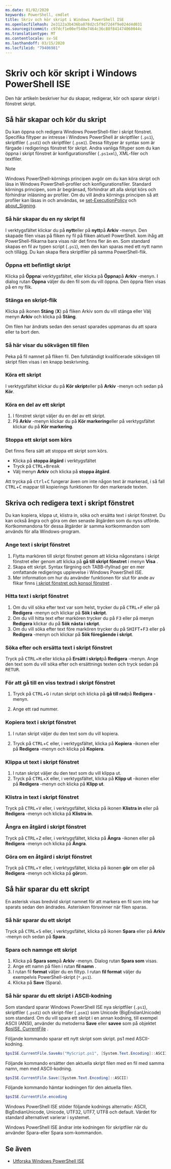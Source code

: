```yaml
---
ms.date: 01/02/2020
keywords: PowerShell, cmdlet
title: Skriv och kör skript i Windows PowerShell ISE
ms.openlocfilehash: 2e3122a3b436ba878d2c5f9d72d4f9e024d4d031
ms.sourcegitcommit: c97dcf1e00ef540e7464c36c88f841474060044c
ms.translationtype: MT
ms.contentlocale: sv-SE
ms.lasthandoff: 03/15/2020
ms.locfileid: "79406981"
---
```

# <a name="how-to-write-and-run-scripts-in-the-windows-powershell-ise"></a>Skriv och kör skript i Windows PowerShell ISE

Den här artikeln beskriver hur du skapar, redigerar, kör och sparar skript i fönstret skript.

## <a name="how-to-create-and-run-scripts"></a>Så här skapar och kör du skript

Du kan öppna och redigera Windows PowerShell-filer i skript fönstret. Specifika filtyper av intresse i Windows PowerShell är skriptfiler (`.ps1`), skriptfiler (`.psd1`) och skriptfiler (`.psm1`). Dessa filtyper är syntax som är färgade i redigerings fönstret för skript. Andra vanliga filtyper som du kan öppna i skript fönstret är konfigurationsfiler (`.ps1xml`), XML-filer och textfiler.

> [!NOTE]
> Windows PowerShell-körnings principen avgör om du kan köra skript och läsa in Windows PowerShell-profiler och konfigurationsfiler. Standard körnings principen, som är begränsad, förhindrar att alla skript körs och förhindrar inläsning av profiler. Om du vill ändra körnings principen så att profiler kan läsas in och användas, se [set-ExecutionPolicy](/powershell/module/microsoft.powershell.security/set-executionpolicy) och [about_Signing](/powershell/module/microsoft.powershell.core/about/about_signing).

### <a name="to-create-a-new-script-file"></a>Så här skapar du en ny skript fil

I verktygsfältet klickar du på **nytt**eller på **nytt**på **Arkiv** -menyn. Den skapade filen visas på fliken ny fil på fliken aktuell PowerShell. kom ihåg att PowerShell-flikarna bara visas när det finns fler än en. Som standard skapas en fil av typen script (`.ps1`), men den kan sparas med ett nytt namn och tillägg. Du kan skapa flera skriptfiler på samma PowerShell-flik.

### <a name="to-open-an-existing-script"></a>Öppna ett befintligt skript

Klicka på **Öppna**i verktygsfältet, eller klicka på **Öppna**på **Arkiv** -menyn. I dialog rutan **Öppna** väljer du den fil som du vill öppna. Den öppna filen visas på en ny flik.

### <a name="to-close-a-script-tab"></a>Stänga en skript-flik

Klicka på ikonen **Stäng** (**X**) på fliken Arkiv som du vill stänga eller Välj menyn **Arkiv** och klicka på **Stäng**.

Om filen har ändrats sedan den senast sparades uppmanas du att spara eller ta bort den.

### <a name="to-display-the-file-path"></a>Så här visar du sökvägen till filen

Peka på fil namnet på fliken fil. Den fullständigt kvalificerade sökvägen till skript filen visas i en knapp beskrivning.

### <a name="to-run-a-script"></a>Köra ett skript

I verktygsfältet klickar du på **Kör skript**eller på **Arkiv** -menyn och sedan på **Kör**.

### <a name="to-run-a-portion-of-a-script"></a>Köra en del av ett skript

1. I fönstret skript väljer du en del av ett skript.
2. På **Arkiv** -menyn klickar du på **Kör markering**eller på verktygsfältet klickar du på **Kör markering**.

### <a name="to-stop-a-running-script"></a>Stoppa ett skript som körs

Det finns flera sätt att stoppa ett skript som körs.

- Klicka på **stoppa åtgärd** i verktygsfältet
- Tryck på <kbd>CTRL</kbd>+<kbd>Break</kbd>
- Välj menyn **Arkiv** och klicka på **stoppa åtgärd**.

Att trycka på <kbd>ctrl</kbd>+<kbd>C</kbd> fungerar även om inte någon text är markerad, i så fall <kbd>CTRL</kbd>+<kbd>C</kbd> mappar till kopierings funktionen för den markerade texten.

## <a name="how-to-write-and-edit-text-in-the-script-pane"></a>Skriva och redigera text i skript fönstret

Du kan kopiera, klippa ut, klistra in, söka och ersätta text i skript fönstret. Du kan också ångra och göra om den senaste åtgärden som du nyss utförde. Kortkommandona för dessa åtgärder är samma kortkommandon som används för alla Windows-program.

### <a name="to-enter-text-in-the-script-pane"></a>Ange text i skript fönstret

1. Flytta markören till skript fönstret genom att klicka någonstans i skript fönstret eller genom att klicka på **gå till skript fönstret** i menyn **Visa** .
2. Skapa ett skript. Syntax färgning och TABB-ifyllnad ger en mer omfattande redigerings upplevelse i Windows PowerShell ISE.
3. Mer information om hur du använder funktionen för slut för ande av flikar finns [i skript fönstret och konsol fönstret](How-to-Use-Tab-Completion-in-the-Script-Pane-and-Console-Pane.md) .

### <a name="to-find-text-in-the-script-pane"></a>Hitta text i skript fönstret

1. Om du vill söka efter text var som helst, trycker du på <kbd>CTRL</kbd>+<kbd>F</kbd> eller på **Redigera** -menyn och klickar på **Sök i skript**.
2. Om du vill hitta text efter markören trycker du på <kbd>F3</kbd> eller på menyn **Redigera** klickar du på **Sök nästa i skript**.
3. Om du vill söka efter text före markören trycker du på <kbd>SHIFT</kbd>+<kbd>F3</kbd> eller på **Redigera** -menyn och klickar på **Sök föregående i skript**.

### <a name="to-find-and-replace-text-in-the-script-pane"></a>Söka efter och ersätta text i skript fönstret

Tryck på <kbd>CTRL</kbd>+<kbd>H</kbd> eller klicka på **Ersätt i skript**på **Redigera** -menyn. Ange den text som du vill söka efter och ersättnings texten och tryck sedan på <kbd>RETUR</kbd>.

### <a name="to-go-to-a-particular-line-of-text-in-the-script-pane"></a>För att gå till en viss textrad i skript fönstret

1. Tryck på <kbd>CTRL</kbd>+<kbd>G</kbd> i rutan skript och klicka på **gå till rad**på **Redigera** -menyn.

2. Ange ett rad nummer.

### <a name="to-copy-text-in-the-script-pane"></a>Kopiera text i skript fönstret

1. I rutan skript väljer du den text som du vill kopiera.

2. Tryck på <kbd>CTRL</kbd>+<kbd>C</kbd> eller, i verktygsfältet, klicka på **Kopiera** -ikonen eller på **Redigera** -menyn och klicka på **Kopiera**.

### <a name="to-cut-text-in-the-script-pane"></a>Klippa ut text i skript fönstret

1. I rutan skript väljer du den text som du vill klippa ut.
2. Tryck på <kbd>CTRL</kbd>+<kbd>X</kbd> eller, i verktygsfältet, klicka på **Klipp ut** -ikonen eller på **Redigera** -menyn och klicka på **Klipp ut**.

### <a name="to-paste-text-into-the-script-pane"></a>Klistra in text i skript fönstret

Tryck på <kbd>CTRL</kbd>+<kbd>V</kbd> eller, i verktygsfältet, klicka på ikonen **Klistra in** eller på **Redigera** -menyn och klicka på **Klistra in**.

### <a name="to-undo-an-action-in-the-script-pane"></a>Ångra en åtgärd i skript fönstret

Tryck på <kbd>CTRL</kbd>+<kbd>Z</kbd> eller, i verktygsfältet, klicka på **Ångra** -ikonen eller på **Redigera** -menyn och klicka på **Ångra**.

### <a name="to-redo-an-action-in-the-script-pane"></a>Göra om en åtgärd i skript fönstret

Tryck på <kbd>CTRL</kbd>+<kbd>Y</kbd> eller, i verktygsfältet, klicka på ikonen **gör** om eller på **Redigera** -menyn och klicka på **gör**om.

## <a name="how-to-save-a-script"></a>Så här sparar du ett skript

En asterisk visas bredvid skript namnet för att markera en fil som inte har sparats sedan den ändrades. Asterisken försvinner när filen sparas.

### <a name="to-save-a-script"></a>Så här sparar du ett skript

Tryck på <kbd>CTRL</kbd>+<kbd>S</kbd> eller, i verktygsfältet, klicka på ikonen **Spara** eller på **Arkiv** -menyn och sedan på **Spara**.

### <a name="to-save-and-name-a-script"></a>Spara och namnge ett skript

1. Klicka på **Spara som**på **Arkiv** -menyn. Dialog rutan **Spara som** visas.
2. Ange ett namn på filen i rutan **fil namn** .
3. I rutan fil **format** väljer du en filtyp. I rutan **fil format** väljer du exempelvis PowerShell-skript (`*.ps1`).
4. Klicka på **Save** (Spara).

### <a name="to-save-a-script-in-ascii-encoding"></a>Så här sparar du ett skript i ASCII-kodning

Som standard sparar Windows PowerShell ISE nya skriptfiler (`.ps1`), skriptfiler (`.psd1`) och skript-filer (`.psm1`) som Unicode (BigEndianUnicode) som standard. Om du vill spara ett skript i en annan kodning, till exempel ASCII (ANSI), använder du metoderna **Save** eller **savee** som på objektet [$psISE. CurrentFile](object-model/the-ise-object-model-hierarchy.md) .

Följande kommando sparar ett nytt skript som skript. ps1 med ASCII-kodning.

```powershell
$psISE.CurrentFile.SaveAs("MyScript.ps1", [System.Text.Encoding]::ASCII)
```

Följande kommando ersätter den aktuella skript filen med en fil med samma namn, men med ASCII-kodning.

```powershell
$psISE.CurrentFile.Save([System.Text.Encoding]::ASCII)
```

Följande kommando hämtar kodningen för den aktuella filen.

```powershell
$psISE.CurrentFile.encoding
```

Windows PowerShell ISE stöder följande kodnings alternativ: ASCII, BigEndianUnicode, Unicode, UTF32, UTF7, UTF8 och default. Värdet för standard alternativet varierar i systemet.

Windows PowerShell ISE ändrar inte kodningen för skriptfiler när du använder Spara-eller Spara som-kommandon.

## <a name="see-also"></a>Se även

- [Utforska Windows PowerShell ISE](exploring-the-windows-powershell-ise.md)
